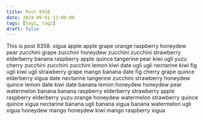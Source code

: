 ```yaml
---
title: Post 8358
date: 2024-09-01 12:00:00
tags: [tag1, tag2]
draft: false
---
```

This is post 8358.
xigua
apple
apple
grape
orange
raspberry
honeydew
pear
zucchini
grape
zucchini
honeydew
zucchini
zucchini
strawberry
elderberry
banana
raspberry
apple
quince
tangerine
pear
kiwi
ugli
yuzu
cherry
zucchini
zucchini
zucchini
lemon
kiwi
date
ugli
ugli
nectarine
kiwi
fig
ugli
kiwi
ugli
strawberry
grape
mango
banana
date
fig
cherry
grape
quince
elderberry
xigua
date
nectarine
tangerine
zucchini
strawberry
honeydew
quince
lemon
date
kiwi
date
banana
lemon
honeydew
honeydew
pear
watermelon
banana
banana
raspberry
elderberry
strawberry
apple
raspberry
elderberry
yuzu
orange
honeydew
watermelon
strawberry
quince
quince
xigua
nectarine
banana
ugli
banana
xigua
banana
watermelon
ugli
xigua
honeydew
mango
honeydew
kiwi
mango
raspberry
xigua
